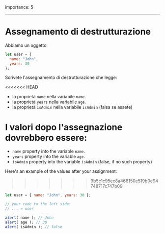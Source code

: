 importance: 5

---

# Assegnamento di destrutturazione

Abbiamo un oggetto:

```js
let user = {
  name: "John",
  years: 30
};
```

Scrivete l'assegnamento di destrutturazione che legge:

<<<<<<< HEAD
- la proprietà `name` nella variabile `name`.
- la proprietà `years` nella variabile `age`.
- la proprietà `isAdmin` nella variabile `isAdmin` (falsa se assete)

I valori dopo l'assegnazione dovrebbero essere:
=======
- `name` property into the variable `name`.
- `years` property into the variable `age`.
- `isAdmin` property into the variable `isAdmin` (false, if no such property)

Here's an example of the values after your assignment:
>>>>>>> 9b5c1c95ec8a466150e519b0e94748717c747b09

```js
let user = { name: "John", years: 30 };

// your code to the left side:
// ... = user

alert( name ); // John
alert( age ); // 30
alert( isAdmin ); // false
```
